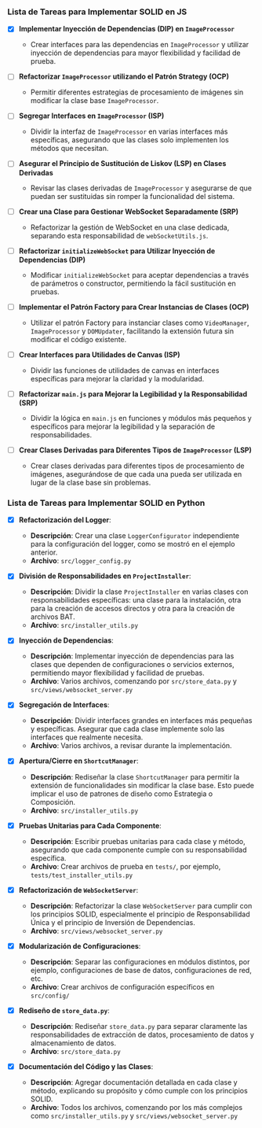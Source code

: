 ### Lista de Tareas para Implementar SOLID en JS

- [x] **Implementar Inyección de Dependencias (DIP) en `ImageProcessor`**
  - Crear interfaces para las dependencias en `ImageProcessor` y utilizar inyección de dependencias para mayor flexibilidad y facilidad de prueba.

- [ ] **Refactorizar `ImageProcessor` utilizando el Patrón Strategy (OCP)**
  - Permitir diferentes estrategias de procesamiento de imágenes sin modificar la clase base `ImageProcessor`.

- [ ] **Segregar Interfaces en `ImageProcessor` (ISP)**
  - Dividir la interfaz de `ImageProcessor` en varias interfaces más específicas, asegurando que las clases solo implementen los métodos que necesitan.

- [ ] **Asegurar el Principio de Sustitución de Liskov (LSP) en Clases Derivadas**
  - Revisar las clases derivadas de `ImageProcessor` y asegurarse de que puedan ser sustituidas sin romper la funcionalidad del sistema.

- [ ] **Crear una Clase para Gestionar WebSocket Separadamente (SRP)**
  - Refactorizar la gestión de WebSocket en una clase dedicada, separando esta responsabilidad de `webSocketUtils.js`.

- [ ] **Refactorizar `initializeWebSocket` para Utilizar Inyección de Dependencias (DIP)**
  - Modificar `initializeWebSocket` para aceptar dependencias a través de parámetros o constructor, permitiendo la fácil sustitución en pruebas.

- [ ] **Implementar el Patrón Factory para Crear Instancias de Clases (OCP)**
  - Utilizar el patrón Factory para instanciar clases como `VideoManager`, `ImageProcessor` y `DOMUpdater`, facilitando la extensión futura sin modificar el código existente.

- [ ] **Crear Interfaces para Utilidades de Canvas (ISP)**
  - Dividir las funciones de utilidades de canvas en interfaces específicas para mejorar la claridad y la modularidad.

- [ ] **Refactorizar `main.js` para Mejorar la Legibilidad y la Responsabilidad (SRP)**
  - Dividir la lógica en `main.js` en funciones y módulos más pequeños y específicos para mejorar la legibilidad y la separación de responsabilidades.

- [ ] **Crear Clases Derivadas para Diferentes Tipos de `ImageProcessor` (LSP)**
  - Crear clases derivadas para diferentes tipos de procesamiento de imágenes, asegurándose de que cada una pueda ser utilizada en lugar de la clase base sin problemas.


### Lista de Tareas para Implementar SOLID en Python

- [x] **Refactorización del Logger**:
  - **Descripción**: Crear una clase `LoggerConfigurator` independiente para la configuración del logger, como se mostró en el ejemplo anterior.
  - **Archivo**: `src/logger_config.py`

- [x] **División de Responsabilidades en `ProjectInstaller`**:
  - **Descripción**: Dividir la clase `ProjectInstaller` en varias clases con responsabilidades específicas: una clase para la instalación, otra para la creación de accesos directos y otra para la creación de archivos BAT.
  - **Archivo**: `src/installer_utils.py`

- [x] **Inyección de Dependencias**:
  - **Descripción**: Implementar inyección de dependencias para las clases que dependen de configuraciones o servicios externos, permitiendo mayor flexibilidad y facilidad de pruebas.
  - **Archivo**: Varios archivos, comenzando por `src/store_data.py` y `src/views/websocket_server.py`

- [x] **Segregación de Interfaces**:
  - **Descripción**: Dividir interfaces grandes en interfaces más pequeñas y específicas. Asegurar que cada clase implemente solo las interfaces que realmente necesita.
  - **Archivo**: Varios archivos, a revisar durante la implementación.

- [x] **Apertura/Cierre en `ShortcutManager`**:
  - **Descripción**: Rediseñar la clase `ShortcutManager` para permitir la extensión de funcionalidades sin modificar la clase base. Esto puede implicar el uso de patrones de diseño como Estrategia o Composición.
  - **Archivo**: `src/installer_utils.py`

- [x] **Pruebas Unitarias para Cada Componente**:
  - **Descripción**: Escribir pruebas unitarias para cada clase y método, asegurando que cada componente cumple con su responsabilidad específica.
  - **Archivo**: Crear archivos de prueba en `tests/`, por ejemplo, `tests/test_installer_utils.py`

- [x] **Refactorización de `WebSocketServer`**:
  - **Descripción**: Refactorizar la clase `WebSocketServer` para cumplir con los principios SOLID, especialmente el principio de Responsabilidad Única y el principio de Inversión de Dependencias.
  - **Archivo**: `src/views/websocket_server.py`

- [x] **Modularización de Configuraciones**:
  - **Descripción**: Separar las configuraciones en módulos distintos, por ejemplo, configuraciones de base de datos, configuraciones de red, etc.
  - **Archivo**: Crear archivos de configuración específicos en `src/config/`

- [x] **Rediseño de `store_data.py`**:
  - **Descripción**: Rediseñar `store_data.py` para separar claramente las responsabilidades de extracción de datos, procesamiento de datos y almacenamiento de datos.
  - **Archivo**: `src/store_data.py`

- [x] **Documentación del Código y las Clases**:
  - **Descripción**: Agregar documentación detallada en cada clase y método, explicando su propósito y cómo cumple con los principios SOLID.
  - **Archivo**: Todos los archivos, comenzando por los más complejos como `src/installer_utils.py` y `src/views/websocket_server.py`
